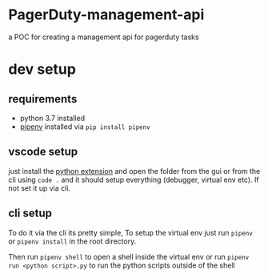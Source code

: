 # PagerDuty-management-api
a POC for creating a management api for pagerduty tasks

# dev setup

## requirements 

- python 3.7 installed
- [pipenv](https://pipenv.readthedocs.io/en/latest/) installed via `pip install pipenv`

## vscode setup

just install the [python extension](https://marketplace.visualstudio.com/items?itemName=ms-python.python) and open the folder from the gui or from the cli using `code .`
and it should setup everything (debugger, virtual env etc). If not set it up via cli.

## cli setup 

To do it via the cli its pretty simple, To setup the virtual env just run `pipenv` or 
`pipenv install` in the root directory. 

Then run `pipenv shell` to open a shell inside the virtual env or run `pipenv run <python script>.py` to run the python scripts outside of the shell